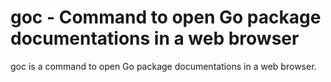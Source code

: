 # goc - Command to open Go package documentations in a web browser

goc is a command to open Go package documentations in a web browser.

